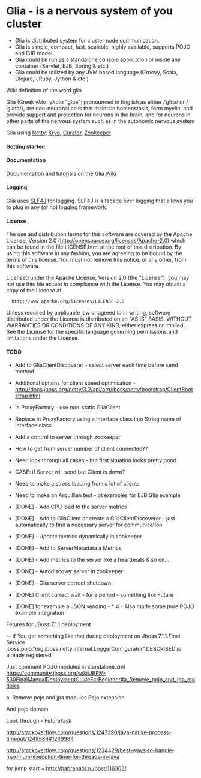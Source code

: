 # Glia - is a nervous system of you cluster

* Glia is distributed system for cluster node communication.
* Glia is simple, compact, fast, scalable, highly available, supports POJO and EJB model.
* Glia could be run as a standalone console application or inside any container (Servlet, EJB, Spring & etc.)
* Glia could be utilized by any JVM based language (Groovy, Scala, Clojure, JRuby, Jython & etc.)


Wiki definition of the word glia.

Glia (Greek γλία, γλοία "glue"; pronounced in English as either /ˈɡliːə/ or /ˈɡlaɪə/), are non-neuronal cells that maintain homeostasis, form myelin, and provide support and protection for neurons in the brain, and for neurons in other parts of the nervous system such as in the autonomic nervous system

Glia using [Netty](http://netty.io/), [Kryo](https://code.google.com/p/kryo/), [Curator](https://github.com/Netflix/curator), [Zookeeper](http://zookeeper.apache.org/)


#### Getting started


#### Documentation
Documentation and tutorials on the [Glia Wiki](https://github.com/dendrite/viscosity/wiki/Glia-Wiki)

#### Logging
 Glia uses [SLF4J](http://www.slf4j.org/) for logging. SLF4J is a facade over logging that allows you to plug in any (or no) logging framework.

#### License

The use and distribution terms for this software are covered by the Apache License, Version 2.0 (http://opensource.org/licenses/Apache-2.0) which can be found in the file LICENSE.html at the root of this distribution. By using this software in any fashion, you are agreeing to be bound by the terms of this license. You must not remove this notice, or any other, from this software.

 Licensed under the Apache License, Version 2.0 (the "License");
 you may not use this file except in compliance with the License.
 You may obtain a copy of the License at

      http://www.apache.org/licenses/LICENSE-2.0

 Unless required by applicable law or agreed to in writing, software
 distributed under the License is distributed on an "AS IS" BASIS,
 WITHOUT WARRANTIES OR CONDITIONS OF ANY KIND, either express or implied.
 See the License for the specific language governing permissions and
 limitations under the License.

#### TODO

* Add to GliaClientDiscoverer - select server each time before send method

* Additional options for client speed optimisation - http://docs.jboss.org/netty/3.2/api/org/jboss/netty/bootstrap/ClientBootstrap.html
* In ProxyFactory - use non-static GliaClient
* Replace in ProxyFactory using a Interface class into String name of interface class
* Add a control to server through zookeeper
* How to get from server number of client connected??

* Need look through all cases - but first situation looks pretty good
* CASE: if Server will send but Client is down?
* Need to make a stress loading from a lot of clients

* Need to make an Arquillian test - ot examples for EJB Glia example

* [DONE] - Add CPU load to the server metrics
* [DONE] - Add to GliaClient or create a GliaClientDiscoverer - just automatically to find a necessary server for communication
* [DONE] - Update metrics dynamically in zookeeper
* [DONE] - Add to ServerMetadata a Metrics

* [DONE] - Add metrics to the server like a heartbeats & so on...

* [DONE] - Autodiscover server in zookeeper
* [DONE] - Glia server correct shutdown

* [DONE] Client correct wait - for a period - something like Future
* [DONE] for example a JSON sending - * 4 - Also made some pure POJO example integration





Fetures for JBoss 7.1.1 deployment

-- if You get something like that during deployment on Jboss 7.1.1.Final
 Service jboss.pojo."org.jboss.netty.internal.LoggerConfigurator".DESCRIBED is already registered

Just comment POJO modules in standalone.xml
https://community.jboss.org/wiki/JBPM-530FinalManualDeploymentGuideForBeginner#a_Remove_pojo_and_jpa_modules

a. Remove pojo and jpa modules
Pojo extension
<extension module="org.jboss.as.osgi"/>
<!-- Remove this line extension module="org.jboss.as.pojo"/-->
<extension module="org.jboss.as.remoting"/>
And pojo domain
<subsystem xmlns="urn:jboss:domain:naming:1.0" />
<!--subsystem xmlns="urn:jboss:domain:pojo:1.0" /-->
<subsystem xmlns="urn:jboss:domain:osgi:1.0" activation="lazy">




Look through - FutureTask

http://stackoverflow.com/questions/1247390/java-native-process-timeout/1249984#1249984

http://stackoverflow.com/questions/1234429/best-ways-to-handle-maximum-execution-time-for-threads-in-java

for jump start = http://habrahabr.ru/post/116363/

